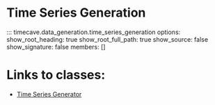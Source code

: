 # Time Series Generation

::: timecave.data_generation.time_series_generation
    options:
        show_root_heading: true
        show_root_full_path: true
        show_source: false
        show_signature: false
        members: []

# Links to classes:
- [Time Series Generator](gen.md)